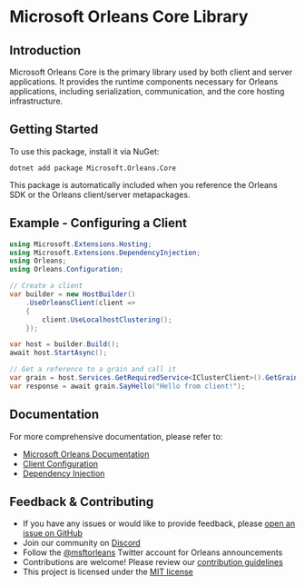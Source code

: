 # Microsoft Orleans Core Library

## Introduction
Microsoft Orleans Core is the primary library used by both client and server applications. It provides the runtime components necessary for Orleans applications, including serialization, communication, and the core hosting infrastructure.

## Getting Started
To use this package, install it via NuGet:

```shell
dotnet add package Microsoft.Orleans.Core
```

This package is automatically included when you reference the Orleans SDK or the Orleans client/server metapackages.

## Example - Configuring a Client

```csharp
using Microsoft.Extensions.Hosting;
using Microsoft.Extensions.DependencyInjection;
using Orleans;
using Orleans.Configuration;

// Create a client
var builder = new HostBuilder()
    .UseOrleansClient(client =>
    {
        client.UseLocalhostClustering();
    });

var host = builder.Build();
await host.StartAsync();

// Get a reference to a grain and call it
var grain = host.Services.GetRequiredService<IClusterClient>().GetGrain<IHelloGrain>("grain-id");
var response = await grain.SayHello("Hello from client!");
```

## Documentation
For more comprehensive documentation, please refer to:
- [Microsoft Orleans Documentation](https://docs.microsoft.com/dotnet/orleans/)
- [Client Configuration](https://learn.microsoft.com/en-us/dotnet/orleans/host/client)
- [Dependency Injection](https://learn.microsoft.com/en-us/dotnet/orleans/host/configuration-guide/dependency-injection)

## Feedback & Contributing
- If you have any issues or would like to provide feedback, please [open an issue on GitHub](https://github.com/dotnet/orleans/issues)
- Join our community on [Discord](https://aka.ms/orleans-discord)
- Follow the [@msftorleans](https://twitter.com/msftorleans) Twitter account for Orleans announcements
- Contributions are welcome! Please review our [contribution guidelines](https://github.com/dotnet/orleans/blob/main/CONTRIBUTING.md)
- This project is licensed under the [MIT license](https://github.com/dotnet/orleans/blob/main/LICENSE)
